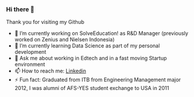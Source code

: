 ### Hi there 👋

Thank you for visiting my Github

- 🔭 I’m currently working on SolveEducation! as R&D Manager (previously worked on Zenius and Nielsen Indonesia)
- 🌱 I’m currently learning Data Science as part of my personal development
- 💬 Ask me about working in Edtech and in a fast moving Startup environment
- 📫 How to reach me: [Linkedin](https://www.linkedin.com/in/muhammad-lutfi-5b783b12b/)
- ⚡ Fun fact: Graduated from ITB from Engineering Management major 2012, I was alumni of AFS-YES student exchange to USA in 2011

<!--
**lutfimuh/lutfimuh** is a ✨ _special_ ✨ repository because its `README.md` (this file) appears on your GitHub profile.

Here are some ideas to get you started:

- 🔭 I’m currently working on ...
- 🌱 I’m currently learning ...
- 👯 I’m looking to collaborate on ...
- 🤔 I’m looking for help with ...
- 💬 Ask me about ...
- 📫 How to reach me: ...
- 😄 Pronouns: ...
- ⚡ Fun fact: ...
-->
